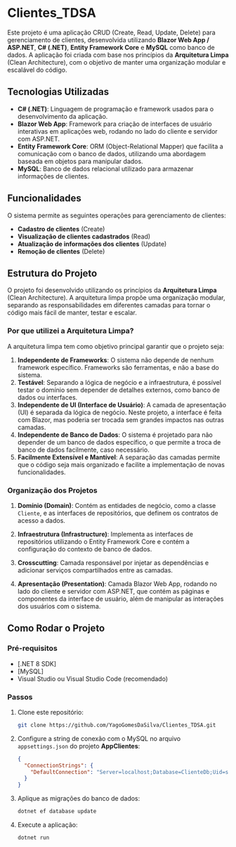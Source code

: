 # Clientes_TDSA

Este projeto é uma aplicação CRUD (Create, Read, Update, Delete) para gerenciamento de clientes, desenvolvida utilizando **Blazor Web App / ASP.NET**, **C# (.NET)**, **Entity Framework Core** e **MySQL** como banco de dados. A aplicação foi criada com base nos princípios da **Arquitetura Limpa** (Clean Architecture), com o objetivo de manter uma organização modular e escalável do código.

## Tecnologias Utilizadas

- **C# (.NET)**: Linguagem de programação e framework usados para o desenvolvimento da aplicação.
- **Blazor Web App**: Framework para criação de interfaces de usuário interativas em aplicações web, rodando no lado do cliente e servidor com ASP.NET.
- **Entity Framework Core**: ORM (Object-Relational Mapper) que facilita a comunicação com o banco de dados, utilizando uma abordagem baseada em objetos para manipular dados.
- **MySQL**: Banco de dados relacional utilizado para armazenar informações de clientes.
  
## Funcionalidades

O sistema permite as seguintes operações para gerenciamento de clientes:

- **Cadastro de clientes** (Create)
- **Visualização de clientes cadastrados** (Read)
- **Atualização de informações dos clientes** (Update)
- **Remoção de clientes** (Delete)

## Estrutura do Projeto

O projeto foi desenvolvido utilizando os princípios da **Arquitetura Limpa** (Clean Architecture). A arquitetura limpa propõe uma organização modular, separando as responsabilidades em diferentes camadas para tornar o código mais fácil de manter, testar e escalar.

### Por que utilizei a Arquitetura Limpa?

A arquitetura limpa tem como objetivo principal garantir que o projeto seja:

1. **Independente de Frameworks**: O sistema não depende de nenhum framework específico. Frameworks são ferramentas, e não a base do sistema.
2. **Testável**: Separando a lógica de negócio e a infraestrutura, é possível testar o domínio sem depender de detalhes externos, como banco de dados ou interfaces.
3. **Independente de UI (Interface de Usuário)**: A camada de apresentação (UI) é separada da lógica de negócio. Neste projeto, a interface é feita com Blazor, mas poderia ser trocada sem grandes impactos nas outras camadas.
4. **Independente de Banco de Dados**: O sistema é projetado para não depender de um banco de dados específico, o que permite a troca de banco de dados facilmente, caso necessário.
5. **Facilmente Extensível e Mantível**: A separação das camadas permite que o código seja mais organizado e facilite a implementação de novas funcionalidades.

### Organização dos Projetos

1. **Domínio (Domain)**: Contém as entidades de negócio, como a classe `Cliente`, e as interfaces de repositórios, que definem os contratos de acesso a dados.
   
2. **Infraestrutura (Infrastructure)**: Implementa as interfaces de repositórios utilizando o Entity Framework Core e contém a configuração do contexto de banco de dados.

3. **Crosscutting**: Camada responsável por injetar as dependências e adicionar serviços compartilhados entre as camadas. 

4. **Apresentação (Presentation)**: Camada Blazor Web App, rodando no lado do cliente e servidor com ASP.NET, que contém as páginas e componentes da interface de usuário, além de manipular as interações dos usuários com o sistema.

## Como Rodar o Projeto

### Pré-requisitos

- [.NET 8 SDK]
- [MySQL]
- Visual Studio ou Visual Studio Code (recomendado)

### Passos

1. Clone este repositório:
    ```bash
    git clone https://github.com/YagoGomesDaSilva/Clientes_TDSA.git
    ```

2. Configure a string de conexão com o MySQL no arquivo `appsettings.json` do projeto **AppClientes**:
    ```json
    {
      "ConnectionStrings": {
        "DefaultConnection": "Server=localhost;Database=ClienteDb;Uid=seuUsuario;Pwd=suaSenha;"
      }
    }
    ```

3. Aplique as migrações do banco de dados:
    ```bash
    dotnet ef database update
    ```

4. Execute a aplicação:
    ```bash
    dotnet run
    ```

